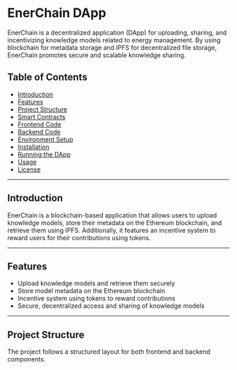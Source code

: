 # **EnerChain DApp**

EnerChain is a decentralized application (DApp) for uploading, sharing, and incentivizing knowledge models related to energy management. By using blockchain for metadata storage and IPFS for decentralized file storage, EnerChain promotes secure and scalable knowledge sharing.

## **Table of Contents**

- [Introduction](#introduction)
- [Features](#features)
- [Project Structure](#project-structure)
- [Smart Contracts](#smart-contracts)
- [Frontend Code](#frontend-code)
- [Backend Code](#backend-code)
- [Environment Setup](#environment-setup)
- [Installation](#installation)
- [Running the DApp](#running-the-dapp)
- [Usage](#usage)
- [License](#license)

---

## **Introduction**

EnerChain is a blockchain-based application that allows users to upload knowledge models, store their metadata on the Ethereum blockchain, and retrieve them using IPFS. Additionally, it features an incentive system to reward users for their contributions using tokens.

---

## **Features**

- Upload knowledge models and retrieve them securely
- Store model metadata on the Ethereum blockchain
- Incentive system using tokens to reward contributions
- Secure, decentralized access and sharing of knowledge models

---

## **Project Structure**

The project follows a structured layout for both frontend and backend components. 

